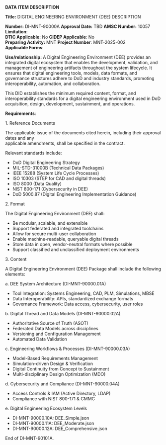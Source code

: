 **DATA ITEM DESCRIPTION** 

**Title:** DIGITAL ENGINEERING ENVIRONMENT (DEE) DESCRIPTION

**Number:** DI-MNT-90000A			**Approval Date:** TBD		 **AMSC Number:** 10057 			**Limitation**:    
**DTIC Applicable:** No 			**GIDEP Applicable**: No   
**Preparing Activity:** MNT 			**Project Number**: MNT-2025-002   
**Applicable Forms**:  

**Use/relationship:** A Digital Engineering Environment (DEE) provides an integrated digital ecosystem that enables the development, validation, and management of engineering artifacts throughout the system lifecycle. It ensures that digital engineering tools, models, data formats, and governance structures adhere to DoD and industry standards, promoting interoperability, automation, and collaboration.

This DID establishes the minimum required content, format, and interoperability standards for a digital engineering environment used in DoD acquisition, design, development, sustainment, and operations.

**Requirements**:  

1\. Reference Documents

The applicable issue of the documents cited herein, including their approval dates and any   
applicable amendments, shall be specified in the contract.  
	  
Relevant standards include:

* DoD Digital Engineering Strategy  
* MIL-STD-31000B (Technical Data Packages)  
* IEEE 15288 (System Life Cycle Processes)  
* ISO 10303 (STEP for CAD and digital threads)  
* ISO 8000 (Data Quality)  
* NIST 800-171 (Cybersecurity in DEE)  
* DoD 5000.87 (Digital Engineering Implementation Guidance)

2\. Format

The Digital Engineering Environment (DEE) shall:

* Be modular, scalable, and extensible  
* Support federated and integrated toolchains  
* Allow for secure multi-user collaboration  
* Enable machine-readable, queryable digital threads  
* Store data in open, vendor-neutral formats where possible  
* Support classified and unclassified deployment environments

3\. Content

A Digital Engineering Environment (DEE) Package shall include the following elements:

a. DEE System Architecture (DI-MNT-90000.01A)

* Tool Integration: Systems Engineering, CAD, PLM, Simulations, MBSE  
* Data Interoperability: APIs, standardized exchange formats  
* Governance Framework: Data access, cybersecurity, user roles

b. Digital Thread and Data Models (DI-MNT-90000.02A)

* Authoritative Source of Truth (ASOT)  
* Federated Data Models across disciplines  
* Versioning and Configuration Management  
* Automated Data Validation

c. Engineering Workflows & Processes (DI-MNT-90000.03A)

* Model-Based Requirements Management  
* Simulation-driven Design & Verification  
* Digital Continuity from Concept to Sustainment  
* Multi-disciplinary Design Optimization (MDO)

d. Cybersecurity and Compliance (DI-MNT-90000.04A)

* Access Controls & IAM (Active Directory, LDAP)  
* Compliance with NIST 800-171 & CMMC

e. Digital Engineering Ecosystem Levels

* DI-MNT-90000.10A: DEE\_Simple.json  
* DI-MNT-90000.11A: DEE\_Moderate.json  
* DI-MNT-90000.12A: DEE\_Comprehensive.json

End of DI-MNT-90101A.